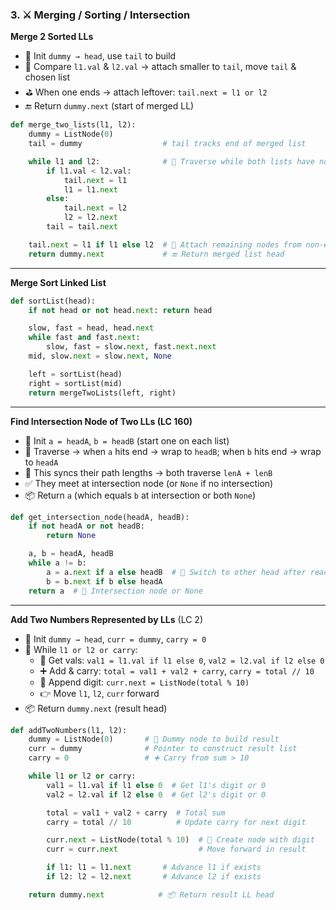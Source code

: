 ### 3. ⚔️ **Merging / Sorting / Intersection**

**Merge 2 Sorted LLs** 

- 🧷 Init `dummy → head`, use `tail` to build
- 🔁 Compare `l1.val` & `l2.val` → attach smaller to `tail`, move `tail` & chosen list
- ⛳ When one ends → attach leftover: `tail.next = l1 or l2`
- 🔚 Return `dummy.next` (start of merged LL)

```python
def merge_two_lists(l1, l2):
    dummy = ListNode(0)           
    tail = dummy                  # tail tracks end of merged list

    while l1 and l2:              # 🔁 Traverse while both lists have nodes
        if l1.val < l2.val:      
            tail.next = l1       
            l1 = l1.next          
        else:                     
            tail.next = l2        
            l2 = l2.next          
        tail = tail.next          

    tail.next = l1 if l1 else l2  # 📌 Attach remaining nodes from non-empty list
    return dummy.next             # 🔚 Return merged list head 
```

---

**Merge Sort Linked List**

```python
def sortList(head):
    if not head or not head.next: return head

    slow, fast = head, head.next
    while fast and fast.next:
        slow, fast = slow.next, fast.next.next
    mid, slow.next = slow.next, None

    left = sortList(head)
    right = sortList(mid)
    return mergeTwoLists(left, right)
```

---

**Find Intersection Node of Two LLs (LC 160)**

- 🎯 Init `a = headA`, `b = headB` (start one on each list)
- 🔁 Traverse → when `a` hits end → wrap to `headB`; when `b` hits end → wrap to `headA`
- 🔁 This syncs their path lengths → both traverse `lenA + lenB`
- ✅ They meet at intersection node (or `None` if no intersection)
- 📦 Return `a` (which equals `b` at intersection or both `None`)

```python
def get_intersection_node(headA, headB):
    if not headA or not headB:
        return None

    a, b = headA, headB
    while a != b:
        a = a.next if a else headB  # 🔁 Switch to other head after reaching end
        b = b.next if b else headA
    return a  # 📍 Intersection node or None
```

---

**Add Two Numbers Represented by LLs** (LC 2)

- 🧷 Init `dummy → head`, `curr = dummy`, `carry = 0`
- 🔁 While `l1 or l2 or carry`:
    - 🔢 Get vals: `val1 = l1.val if l1 else 0`, `val2 = l2.val if l2 else 0`
    - ➕ Add & carry: `total = val1 + val2 + carry`, `carry = total // 10`
    - 🧮 Append digit: `curr.next = ListNode(total % 10)`
    - 👉 Move `l1`, `l2`, `curr` forward
- 📦 Return `dummy.next` (result head)

```python
def addTwoNumbers(l1, l2):
    dummy = ListNode(0)       # 🧷 Dummy node to build result
    curr = dummy              # Pointer to construct result list
    carry = 0                 # ➕ Carry from sum > 10

    while l1 or l2 or carry:
        val1 = l1.val if l1 else 0  # Get l1's digit or 0
        val2 = l2.val if l2 else 0  # Get l2's digit or 0

        total = val1 + val2 + carry  # Total sum
        carry = total // 10          # Update carry for next digit

        curr.next = ListNode(total % 10)  # 🧮 Create node with digit
        curr = curr.next                  # Move forward in result

        if l1: l1 = l1.next       # Advance l1 if exists
        if l2: l2 = l2.next       # Advance l2 if exists

    return dummy.next            # 📦 Return result LL head
```
